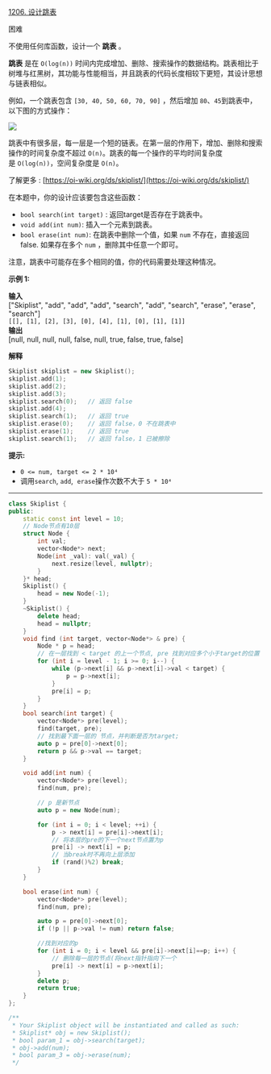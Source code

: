 
[1206. 设计跳表](https://leetcode.cn/problems/design-skiplist/)

困难

不使用任何库函数，设计一个 **跳表** 。

**跳表** 是在 `O(log(n))` 时间内完成增加、删除、搜索操作的数据结构。跳表相比于树堆与红黑树，其功能与性能相当，并且跳表的代码长度相较下更短，其设计思想与链表相似。

例如，一个跳表包含 `[30, 40, 50, 60, 70, 90]` ，然后增加 `80`、`45`到跳表中，以下图的方式操作：  

![](https://pic.leetcode.cn/1702370216-mKQcTt-1506_skiplist.gif)

跳表中有很多层，每一层是一个短的链表。在第一层的作用下，增加、删除和搜索操作的时间复杂度不超过 `O(n)`。跳表的每一个操作的平均时间复杂度是 `O(log(n))`，空间复杂度是 `O(n)`。  

了解更多 : [https://oi-wiki.org/ds/skiplist/](https://oi-wiki.org/ds/skiplist/)

在本题中，你的设计应该要包含这些函数：  

- `bool search(int target)` : 返回target是否存在于跳表中。
- `void add(int num)`: 插入一个元素到跳表。
- `bool erase(int num)`: 在跳表中删除一个值，如果 `num` 不存在，直接返回false. 如果存在多个 `num` ，删除其中任意一个即可。

注意，跳表中可能存在多个相同的值，你的代码需要处理这种情况。

**示例 1:**

**输入**  
["Skiplist", "add", "add", "add", "search", "add", "search", "erase", "erase", "search"]  
`[[], [1], [2], [3], [0], [4], [1], [0], [1], [1]]`  
**输出**  
[null, null, null, null, false, null, true, false, true, false]  

**解释**
```cpp
Skiplist skiplist = new Skiplist();
skiplist.add(1);
skiplist.add(2);
skiplist.add(3);
skiplist.search(0);   // 返回 false
skiplist.add(4);
skiplist.search(1);   // 返回 true
skiplist.erase(0);    // 返回 false，0 不在跳表中
skiplist.erase(1);    // 返回 true
skiplist.search(1);   // 返回 false，1 已被擦除
```

**提示:**

- `0 <= num, target <= 2 * 10⁴`
- 调用`search`, `add`,  `erase`操作次数不大于 `5 * 10⁴`

---- ----
```cpp
class Skiplist {
public:
    static const int level = 10;
    // Node节点有10层
    struct Node {
        int val;
        vector<Node*> next;
        Node(int _val): val(_val) {
            next.resize(level, nullptr);
        }
    }* head;
    Skiplist() {
        head = new Node(-1);
    }
    ~Skiplist() {
        delete head;
        head = nullptr;
    }
    void find (int target, vector<Node*> & pre) {
        Node * p = head;
        // 在一层找到 < target 的上一个节点, pre 找到对应多个小于target的位置
        for (int i = level - 1; i >= 0; i--) {
            while (p->next[i] && p->next[i]->val < target) {
                p = p->next[i];
            }
            pre[i] = p;
        }
    }
    bool search(int target) {
        vector<Node*> pre(level);
        find(target, pre);
        // 找到最下面一层的 节点，并判断是否为target;
        auto p = pre[0]->next[0];
        return p && p->val == target;
    }

    void add(int num) {
        vector<Node*> pre(level);
        find(num, pre);

        // p 是新节点
        auto p = new Node(num);

        for (int i = 0; i < level; ++i) {
            p -> next[i] = pre[i]->next[i];
            // 将本层的pre的下一个next节点置为p
            pre[i] -> next[i] = p;
            // 当break时不再向上层添加
            if (rand()%2) break;
        }
    }

    bool erase(int num) {
        vector<Node*> pre(level);
        find(num, pre);

        auto p = pre[0]->next[0];
        if (!p || p->val != num) return false;

        //找到对应的p
        for (int i = 0; i < level && pre[i]->next[i]==p; i++) {
            // 删除每一层的节点(将next指针指向下一个
            pre[i] -> next[i] = p->next[i];
        }
        delete p;
        return true;
    }
};

/**
 * Your Skiplist object will be instantiated and called as such:
 * Skiplist* obj = new Skiplist();
 * bool param_1 = obj->search(target);
 * obj->add(num);
 * bool param_3 = obj->erase(num);
 */
 ```
